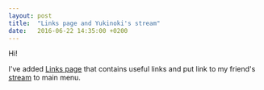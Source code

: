 ```yaml
---
layout: post
title:  "Links page and Yukinoki's stream"
date:   2016-06-22 14:35:00 +0200
---
```

Hi!

I've added [Links page](/links) that contains useful links and put link to my
friend's [stream](https://www.twitch.tv/yukinoki) to main menu.
